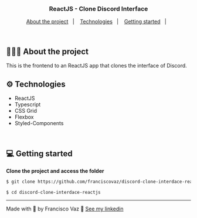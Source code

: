 <h3 align="center">
  ReactJS - Clone Discord Interface
</h3>

<p align="center">
  <a href="#%EF%B8%8F-about-the-project">About the project</a>&nbsp;&nbsp;&nbsp;|&nbsp;&nbsp;&nbsp;
  <a href="#-technologies">Technologies</a>&nbsp;&nbsp;&nbsp;|&nbsp;&nbsp;&nbsp;
  <a href="#-getting-started">Getting started</a>&nbsp;&nbsp;&nbsp;|&nbsp;&nbsp;&nbsp;
</p>

</br>

## 💇🏻‍♂️ About the project

This is the frontend to an ReactJS app that clones the interface of Discord.

## ⚙️ Technologies

- ReactJS
- Typescript
- CSS Grid
- Flexbox
- Styled-Components

<br />

## 💻 Getting started

**Clone the project and access the folder**

```bash
$ git clone https://github.com/franciscovaz/discord-clone-interdace-reactjs.git
```

```bash
$ cd discord-clone-interdace-reactjs
```

---

Made with 💜 by Francisco Vaz 👋 [See my linkedin](https://www.linkedin.com/in/francisco-vaz/)
